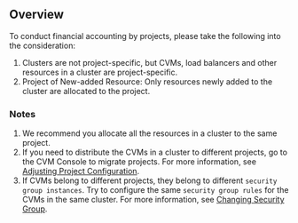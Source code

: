 ## Overview

To conduct financial accounting by projects, please take the following into the consideration:

1. Clusters are not project-specific, but CVMs, load balancers and other resources in a cluster are project-specific.
2. Project of New-added Resource: Only resources newly added to the cluster are allocated to the project.

### Notes

1. We recommend you allocate all the resources in a cluster to the same project.
2. If you need to distribute the CVMs in a cluster to different projects, go to the CVM Console to migrate projects. For more information, see [Adjusting Project Configuration](https://intl.cloud.tencent.com/document/product/213/16514).
3. If CVMs belong to different projects, they belong to different `security group instances`. Try to configure the same `security group rules` for the CVMs in the same cluster. For more information, see [Changing Security Group](https://intl.cloud.tencent.com/document/product/213/16564).
